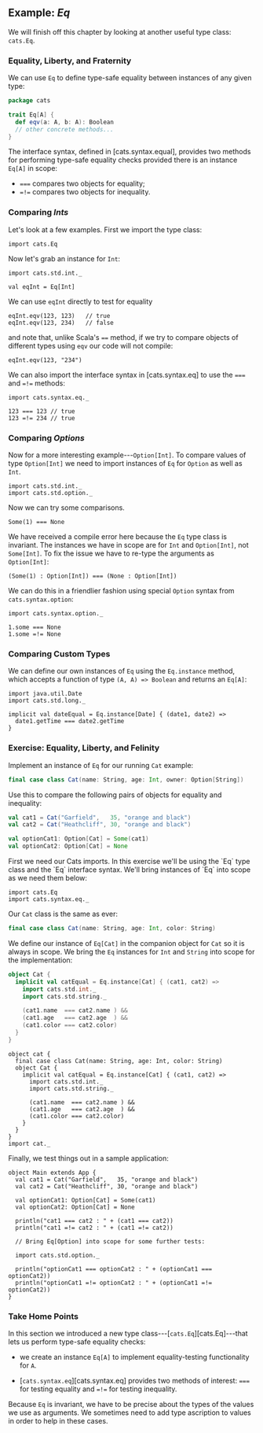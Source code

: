 ## Example: *Eq*

We will finish off this chapter by looking at another useful type class: `cats.Eq`.

### Equality, Liberty, and Fraternity

We can use `Eq` to define type-safe equality between instances of any given type:

``` scala
package cats

trait Eq[A] {
  def eqv(a: A, b: A): Boolean
  // other concrete methods...
}
```

The interface syntax, defined in [cats.syntax.equal], provides two methods for performing type-safe equality checks provided there is an instance `Eq[A]` in scope:

 - `===` compares two objects for equality;
 - `=!=` compares two objects for inequality.

### Comparing *Ints*

Let's look at a few examples. First we import the type class:

```tut:book
import cats.Eq
```

Now let's grab an instance for `Int`:

```tut:book
import cats.std.int._

val eqInt = Eq[Int]
```

We can use `eqInt` directly to test for equality

```tut:book
eqInt.eqv(123, 123)   // true
eqInt.eqv(123, 234)   // false
```

and note that, unlike Scala's `==` method, if we try to compare objects of different types using `eqv` our code will not compile:

```tut:fail:book
eqInt.eqv(123, "234")
```

We can also import the interface syntax in [cats.syntax.eq] to use the `===` and `=!=` methods:

```tut:book
import cats.syntax.eq._

123 === 123 // true
123 =!= 234 // true
```

### Comparing *Options*

Now for a more interesting example---`Option[Int]`. To compare values of type `Option[Int]` we need to import instances of `Eq` for `Option` as well as `Int`.

```tut:book
import cats.std.int._
import cats.std.option._
```

Now we can try some comparisons.

```tut:fail:book
Some(1) === None
```

We have received a compile error here because the `Eq` type class is invariant. The instances we have in scope are for `Int` and `Option[Int]`, not `Some[Int]`. To fix the issue we have to re-type the arguments as `Option[Int]`:

```tut:book
(Some(1) : Option[Int]) === (None : Option[Int])
```

We can do this in a friendlier fashion using special `Option` syntax from `cats.syntax.option`:

```tut:book
import cats.syntax.option._

1.some === None
1.some =!= None
```

### Comparing Custom Types

We can define our own instances of `Eq` using the `Eq.instance` method, which accepts a function of type `(A, A) => Boolean` and returns an `Eq[A]`:

```tut:book
import java.util.Date
import cats.std.long._

implicit val dateEqual = Eq.instance[Date] { (date1, date2) =>
  date1.getTime === date2.getTime
}
```

### Exercise: Equality, Liberty, and Felinity

Implement an instance of `Eq` for our running `Cat` example:

```scala
final case class Cat(name: String, age: Int, owner: Option[String])
```

Use this to compare the following pairs of objects for equality and inequality:

```scala
val cat1 = Cat("Garfield",   35, "orange and black")
val cat2 = Cat("Heathcliff", 30, "orange and black")

val optionCat1: Option[Cat] = Some(cat1)
val optionCat2: Option[Cat] = None
```

<div class="solution">
First we need our Cats imports. In this exercise we'll be using the `Eq` type class and the `Eq` interface syntax. We'll bring instances of `Eq` into scope as we need them below:

```tut:book
import cats.Eq
import cats.syntax.eq._
```

Our `Cat` class is the same as ever:

``` scala
final case class Cat(name: String, age: Int, color: String)
```

We define our instance of `Eq[Cat]` in the companion object for `Cat` so it is always in scope. We bring the `Eq` instances for `Int` and `String` into scope for the implementation:

``` scala
object Cat {
  implicit val catEqual = Eq.instance[Cat] { (cat1, cat2) =>
    import cats.std.int._
    import cats.std.string._

    (cat1.name  === cat2.name ) &&
    (cat1.age   === cat2.age  ) &&
    (cat1.color === cat2.color)
  }
}
```

```tut:silent
object cat {
  final case class Cat(name: String, age: Int, color: String)
  object Cat {
    implicit val catEqual = Eq.instance[Cat] { (cat1, cat2) =>
      import cats.std.int._
      import cats.std.string._

      (cat1.name  === cat2.name ) &&
      (cat1.age   === cat2.age  ) &&
      (cat1.color === cat2.color)
    }
  }
}
import cat._
```

Finally, we test things out in a sample application:

```tut:book
object Main extends App {
  val cat1 = Cat("Garfield",   35, "orange and black")
  val cat2 = Cat("Heathcliff", 30, "orange and black")

  val optionCat1: Option[Cat] = Some(cat1)
  val optionCat2: Option[Cat] = None

  println("cat1 === cat2 : " + (cat1 === cat2))
  println("cat1 =!= cat2 : " + (cat1 =!= cat2))

  // Bring Eq[Option] into scope for some further tests:

  import cats.std.option._

  println("optionCat1 === optionCat2 : " + (optionCat1 === optionCat2))
  println("optionCat1 =!= optionCat2 : " + (optionCat1 =!= optionCat2))
}
```
</div>

### Take Home Points

In this section we introduced a new type class---[`cats.Eq`][cats.Eq]---that lets us perform type-safe equality checks:

 - we create an instance `Eq[A]` to implement equality-testing functionality for `A`.

 - [`cats.syntax.eq`][cats.syntax.eq] provides two methods of interest: `===` for testing equality and `=!=` for testing inequality.

Because `Eq` is invariant, we have to be precise about the types of the values we use as arguments. We sometimes need to add type ascription to values in order to help in these cases.
